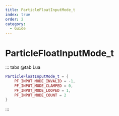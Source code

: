 ```yaml
---
title: ParticleFloatInputMode_t
index: true
order: 2
category:
  - Guide
---
```


# ParticleFloatInputMode_t
::: tabs
@tab Lua
```lua
ParticleFloatInputMode_t = {
    PF_INPUT_MODE_INVALID = -1,
    PF_INPUT_MODE_CLAMPED = 0,
    PF_INPUT_MODE_LOOPED = 1,
    PF_INPUT_MODE_COUNT = 2
}
```
:::
